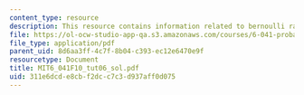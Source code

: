 ```yaml
---
content_type: resource
description: This resource contains information related to bernoulli random variables.
file: https://ol-ocw-studio-app-qa.s3.amazonaws.com/courses/6-041-probabilistic-systems-analysis-and-applied-probability-fall-2010/311e6dcde8cbf2dcc7c3d937aff0d075_MIT6_041F10_tut06_sol.pdf
file_type: application/pdf
parent_uid: 8d6aa3ff-4c7f-8b04-c393-ec12e6470e9f
resourcetype: Document
title: MIT6_041F10_tut06_sol.pdf
uid: 311e6dcd-e8cb-f2dc-c7c3-d937aff0d075
---
```

